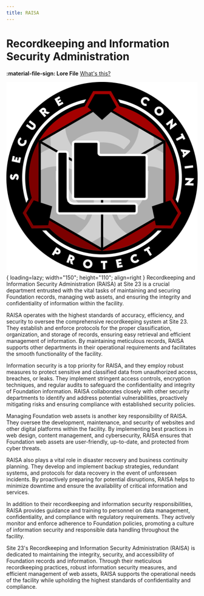 ```yaml
---
title: RAISA
---
```


# Recordkeeping and Information Security Administration

**:material-file-sign: Lore File** [What's this?](https://www.site23.xyz/departments#lore-files)

![Image title](images/logo.png){ loading=lazy; width="150"; height="110"; align=right } Recordkeeping and Information Security Administration (RAISA) at Site 23 is a crucial department entrusted with the vital tasks of maintaining and securing Foundation records, managing web assets, and ensuring the integrity and confidentiality of information within the facility.

RAISA operates with the highest standards of accuracy, efficiency, and security to oversee the comprehensive recordkeeping system at Site 23. They establish and enforce protocols for the proper classification, organization, and storage of records, ensuring easy retrieval and efficient management of information. By maintaining meticulous records, RAISA supports other departments in their operational requirements and facilitates the smooth functionality of the facility.

Information security is a top priority for RAISA, and they employ robust measures to protect sensitive and classified data from unauthorized access, breaches, or leaks. They implement stringent access controls, encryption techniques, and regular audits to safeguard the confidentiality and integrity of Foundation information. RAISA collaborates closely with other security departments to identify and address potential vulnerabilities, proactively mitigating risks and ensuring compliance with established security policies.

Managing Foundation web assets is another key responsibility of RAISA. They oversee the development, maintenance, and security of websites and other digital platforms within the facility. By implementing best practices in web design, content management, and cybersecurity, RAISA ensures that Foundation web assets are user-friendly, up-to-date, and protected from cyber threats.

RAISA also plays a vital role in disaster recovery and business continuity planning. They develop and implement backup strategies, redundant systems, and protocols for data recovery in the event of unforeseen incidents. By proactively preparing for potential disruptions, RAISA helps to minimize downtime and ensure the availability of critical information and services.

In addition to their recordkeeping and information security responsibilities, RAISA provides guidance and training to personnel on data management, confidentiality, and compliance with regulatory requirements. They actively monitor and enforce adherence to Foundation policies, promoting a culture of information security and responsible data handling throughout the facility.

Site 23's Recordkeeping and Information Security Administration (RAISA) is dedicated to maintaining the integrity, security, and accessibility of Foundation records and information. Through their meticulous recordkeeping practices, robust information security measures, and efficient management of web assets, RAISA supports the operational needs of the facility while upholding the highest standards of confidentiality and compliance.